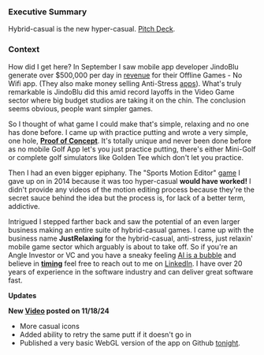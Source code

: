 <p align="center"><h3><b>Executive Summary</b></h3></p>
<p>Hybrid-casual is the new hyper-casual. <a href="https://github.com/jnnilson/jnnilson/blob/main/PitchDeck.pdf">Pitch Deck</a>.</p>

<p><h3><b>Context</b></h3></p>

<p>How did I get here? In September I saw mobile app developer JindoBlu generate over $500,000 per day in <a href="https://youtu.be/q9groW1mOnY" target="_blank">revenue</a> for their Offline Games - No Wifi app. (They also make money selling Anti-Stress <a href="https://www.youtube.com/@JindoBlu/search?query=Anti-Stress">apps</a>). What's truly remarkable is JindoBlu did this amid record layoffs in the Video Game sector where big budget studios are taking it on the chin. The conclusion seems obvious, people want simpler games.</p>

<p>So I thought of what game I could make that's simple, relaxing and no one has done before. I came up with practice putting and wrote a very simple, one hole, <b><a href="https://jnnilson.github.io/JustPutting/">Proof of Concept</a></b>. It's totally unique and never been done before as no mobile Golf App let's you just practice putting, there's either Mini-Golf or complete golf simulators like Golden Tee which don't let you practice.</p>  

<p>Then I had an even bigger epiphany. The "Sports Motion Editor" <a href="https://www.youtube.com/watch?v=jPMEMKzQ2cI&list=PLzv9Ec4NAYmEBrqGg8LMDTIR4nKOnzU6Y&index=3" target="_blank" rel="noopener noreferrer">game</a> I gave up on in 2014 because it was too hyper-casual <b>would have worked!</b> I didn't provide any videos of the motion editing process because they're the secret sauce behind the idea but the process is, for lack of a better term, addictive.</p>

<p>Intrigued I stepped farther back and saw the potential of an even larger business making an entire suite of hybrid-casual games. I came up with the business name <b>JustRelaxing</b> for the hybrid-casual, anti-stress, just relaxin' mobile game sector which arguably is about to take off. So if you're an Angle Investor or VC and you have a sneaky feeling <a href="https://www.google.com/search?q=ai+is+a+bubble">AI is a bubble</a> and believe in <b><a href="https://youtu.be/bNpx7gpSqbY?t=200">timing</a></b> feel free to reach out to me on <a href="https://www.linkedin.com/in/john-nilson-1978ab9/">LinkedIn</a>. I have over 20 years of experience in the software industry and can deliver great software fast.</p>

<p><b>Updates</b></p>

<p><b>New <a href="https://youtu.be/qksez58kyTo">Video</a> posted on 11/18/24</b>
<ul>
  <li>More casual icons</li>
  <li>Added ability to retry the same putt if it doesn't go in</li>
  <li>Published a very basic WebGL version of the app on Github <a href="https://jnnilson.github.io/JustPutting/">tonight</a>.</li>
</ul>
</p>


 
